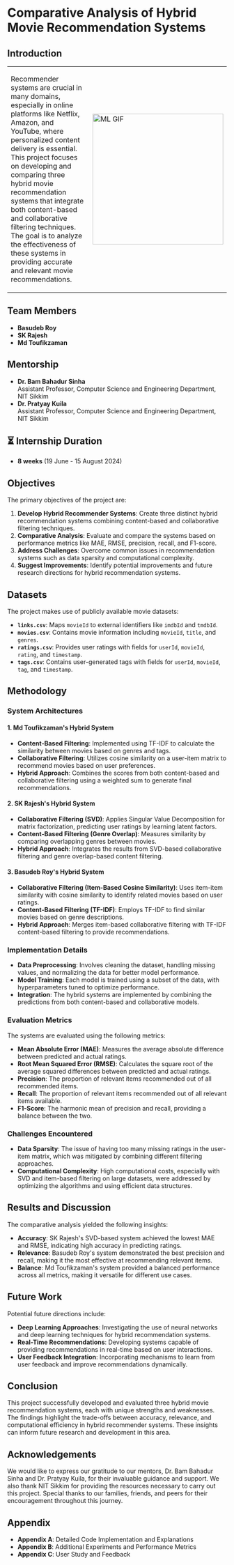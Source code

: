 
# Comparative Analysis of Hybrid Movie Recommendation Systems


 ## Introduction
<table style="border: none; border-collapse: collapse;">
  <tr style="border: none;">
     <td style="border: none; vertical-align: top;">
    
Recommender systems are crucial in many domains, especially in online platforms like Netflix, Amazon, and YouTube, where personalized content delivery is essential. This project focuses on developing and comparing three hybrid movie recommendation systems that integrate both content-based and collaborative filtering techniques. The goal is to analyze the effectiveness of these systems in providing accurate and relevant movie recommendations.
    </td>
    <td style="border: none;">
     <img src="[https://www.digitalogy.co/blog/wp-content/uploads/2019/03/Machine-Learning.gif](https://www.google.com/imgres?q=Movie%20Recommendation%20Systems%20gif%20image&imgurl=https%3A%2F%2Fmiro.medium.com%2Fv2%2Fresize%3Afit%3A996%2F1*irYPuCEnggrGmkVbMgEe2g.gif&imgrefurl=https%3A%2F%2Fmedium.com%2Fanalytics-vidhya%2Fmovie-recommender-system-using-content-based-and-collaborative-filtering-84a98b9bd98e&docid=AzUKM3yI246vAM&tbnid=1gTLByqhBcwzbM&vet=12ahUKEwiyhJOv-oiIAxWSka8BHfyKDeEQM3oECBkQAA..i&w=498&h=480&hcb=2&ved=2ahUKEwiyhJOv-oiIAxWSka8BHfyKDeEQM3oECBkQAA)" alt="ML GIF" width="300"/>
    </td>
  </tr>
</table>



## Team Members

- **Basudeb Roy**
- **SK Rajesh** 
- **Md Toufikzaman**

## Mentorship

- **Dr. Bam Bahadur Sinha**  
  Assistant Professor, Computer Science and Engineering Department, NIT Sikkim
- **Dr. Pratyay Kuila**  
  Assistant Professor, Computer Science and Engineering Department, NIT Sikkim

## ⏳ Internship Duration

- **8 weeks** (19 June - 15 August 2024)

## Objectives

The primary objectives of the project are:

1. **Develop Hybrid Recommender Systems**: Create three distinct hybrid recommendation systems combining content-based and collaborative filtering techniques.
2. **Comparative Analysis**: Evaluate and compare the systems based on performance metrics like MAE, RMSE, precision, recall, and F1-score.
3. **Address Challenges**: Overcome common issues in recommendation systems such as data sparsity and computational complexity.
4. **Suggest Improvements**: Identify potential improvements and future research directions for hybrid recommendation systems.

## Datasets

The project makes use of publicly available movie datasets:

- **`links.csv`**: Maps `movieId` to external identifiers like `imdbId` and `tmdbId`.
- **`movies.csv`**: Contains movie information including `movieId`, `title`, and `genres`.
- **`ratings.csv`**: Provides user ratings with fields for `userId`, `movieId`, `rating`, and `timestamp`.
- **`tags.csv`**: Contains user-generated tags with fields for `userId`, `movieId`, `tag`, and `timestamp`.

## Methodology

### System Architectures

#### 1. Md Toufikzaman's Hybrid System

- **Content-Based Filtering**: Implemented using TF-IDF to calculate the similarity between movies based on genres and tags.
- **Collaborative Filtering**: Utilizes cosine similarity on a user-item matrix to recommend movies based on user preferences.
- **Hybrid Approach**: Combines the scores from both content-based and collaborative filtering using a weighted sum to generate final recommendations.

#### 2. SK Rajesh's Hybrid System

- **Collaborative Filtering (SVD)**: Applies Singular Value Decomposition for matrix factorization, predicting user ratings by learning latent factors.
- **Content-Based Filtering (Genre Overlap)**: Measures similarity by comparing overlapping genres between movies.
- **Hybrid Approach**: Integrates the results from SVD-based collaborative filtering and genre overlap-based content filtering.

#### 3. Basudeb Roy's Hybrid System

- **Collaborative Filtering (Item-Based Cosine Similarity)**: Uses item-item similarity with cosine similarity to identify related movies based on user ratings.
- **Content-Based Filtering (TF-IDF)**: Employs TF-IDF to find similar movies based on genre descriptions.
- **Hybrid Approach**: Merges item-based collaborative filtering with TF-IDF content-based filtering to provide recommendations.

### Implementation Details

- **Data Preprocessing**: Involves cleaning the dataset, handling missing values, and normalizing the data for better model performance.
- **Model Training**: Each model is trained using a subset of the data, with hyperparameters tuned to optimize performance.
- **Integration**: The hybrid systems are implemented by combining the predictions from both content-based and collaborative models.

### Evaluation Metrics

The systems are evaluated using the following metrics:

- **Mean Absolute Error (MAE)**: Measures the average absolute difference between predicted and actual ratings.
- **Root Mean Squared Error (RMSE)**: Calculates the square root of the average squared differences between predicted and actual ratings.
- **Precision**: The proportion of relevant items recommended out of all recommended items.
- **Recall**: The proportion of relevant items recommended out of all relevant items available.
- **F1-Score**: The harmonic mean of precision and recall, providing a balance between the two.

### Challenges Encountered

- **Data Sparsity**: The issue of having too many missing ratings in the user-item matrix, which was mitigated by combining different filtering approaches.
- **Computational Complexity**: High computational costs, especially with SVD and item-based filtering on large datasets, were addressed by optimizing the algorithms and using efficient data structures.

## Results and Discussion

The comparative analysis yielded the following insights:

- **Accuracy**: SK Rajesh's SVD-based system achieved the lowest MAE and RMSE, indicating high accuracy in predicting ratings.
- **Relevance**: Basudeb Roy's system demonstrated the best precision and recall, making it the most effective at recommending relevant items.
- **Balance**: Md Toufikzaman's system provided a balanced performance across all metrics, making it versatile for different use cases.

## Future Work

Potential future directions include:

- **Deep Learning Approaches**: Investigating the use of neural networks and deep learning techniques for hybrid recommendation systems.
- **Real-Time Recommendations**: Developing systems capable of providing recommendations in real-time based on user interactions.
- **User Feedback Integration**: Incorporating mechanisms to learn from user feedback and improve recommendations dynamically.

## Conclusion

This project successfully developed and evaluated three hybrid movie recommendation systems, each with unique strengths and weaknesses. The findings highlight the trade-offs between accuracy, relevance, and computational efficiency in hybrid recommender systems. These insights can inform future research and development in this area.

## Acknowledgements

We would like to express our gratitude to our mentors, Dr. Bam Bahadur Sinha and Dr. Pratyay Kuila, for their invaluable guidance and support. We also thank NIT Sikkim for providing the resources necessary to carry out this project. Special thanks to our families, friends, and peers for their encouragement throughout this journey.

## Appendix

- **Appendix A**: Detailed Code Implementation and Explanations
- **Appendix B**: Additional Experiments and Performance Metrics
- **Appendix C**: User Study and Feedback

